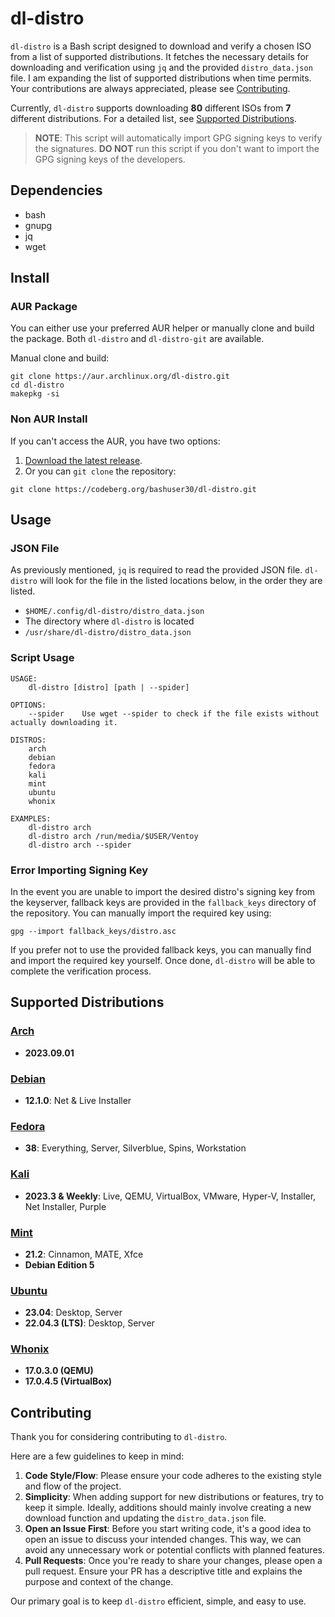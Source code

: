 # dl-distro

`dl-distro` is a Bash script designed to download and verify a chosen ISO from a list of supported distributions. It fetches the necessary details for downloading and verification using `jq` and the provided `distro_data.json` file. I am expanding the list of supported distributions when time permits. Your contributions are always appreciated, please see [Contributing](#contributing).

Currently, `dl-distro` supports downloading **80** different ISOs from **7** different distributions. For a detailed list, see [Supported Distributions](#supported-distributions).

> **NOTE**: This script will automatically import GPG signing keys to verify the signatures. **DO NOT** run this script if you don't want to import the GPG signing keys of the developers.

## Dependencies

- bash
- gnupg
- jq
- wget

## Install

### AUR Package

You can either use your preferred AUR helper or manually clone and build the package. Both `dl-distro` and `dl-distro-git` are available.

Manual clone and build:

```
git clone https://aur.archlinux.org/dl-distro.git
cd dl-distro
makepkg -si
```

### Non AUR Install

If you can't access the AUR, you have two options:

1. [Download the latest release](https://codeberg.org/bashuser30/dl-distro/releases/latest).
2. Or you can `git clone` the repository:

```
git clone https://codeberg.org/bashuser30/dl-distro.git
```

## Usage

### JSON File

As previously mentioned, `jq` is required to read the provided JSON file. `dl-distro` will look for the file in the listed locations below, in the order they are listed.

- `$HOME/.config/dl-distro/distro_data.json`
- The directory where `dl-distro` is located
- `/usr/share/dl-distro/distro_data.json`

### Script Usage

```
USAGE:
    dl-distro [distro] [path | --spider]

OPTIONS:
    --spider    Use wget --spider to check if the file exists without actually downloading it.

DISTROS:
    arch
    debian
    fedora
    kali
    mint
    ubuntu
    whonix

EXAMPLES:
    dl-distro arch
    dl-distro arch /run/media/$USER/Ventoy
    dl-distro arch --spider
```

### Error Importing Signing Key

In the event you are unable to import the desired distro's signing key from the keyserver, fallback keys are provided in the `fallback_keys` directory of the repository. You can manually import the required key using:

```
gpg --import fallback_keys/distro.asc
```

If you prefer not to use the provided fallback keys, you can manually find and import the required key yourself. Once done, `dl-distro` will be able to complete the verification process.

## Supported Distributions

### [Arch](https://archlinux.org)
- **2023.09.01**

### [Debian](https://debian.org)
- **12.1.0**: Net & Live Installer

### [Fedora](https://fedoraproject.org)
- **38**: Everything, Server, Silverblue, Spins, Workstation

### [Kali](https://kali.org)
- **2023.3 & Weekly**: Live, QEMU, VirtualBox, VMware, Hyper-V, Installer, Net Installer, Purple

### [Mint](https://linuxmint.com)
- **21.2**: Cinnamon, MATE, Xfce
- **Debian Edition 5**

### [Ubuntu](https://ubuntu.com)
- **23.04**: Desktop, Server
- **22.04.3 (LTS)**: Desktop, Server

### [Whonix](https://whonix.org)
- **17.0.3.0 (QEMU)**
- **17.0.4.5 (VirtualBox)**

## Contributing

Thank you for considering contributing to `dl-distro`.

Here are a few guidelines to keep in mind:

1. **Code Style/Flow**: Please ensure your code adheres to the existing style and flow of the project.
2. **Simplicity**: When adding support for new distributions or features, try to keep it simple. Ideally, additions should mainly involve creating a new download function and updating the `distro_data.json` file.
3. **Open an Issue First**: Before you start writing code, it's a good idea to open an issue to discuss your intended changes. This way, we can avoid any unnecessary work or potential conflicts with planned features.
4. **Pull Requests**: Once you're ready to share your changes, please open a pull request. Ensure your PR has a descriptive title and explains the purpose and context of the change.

Our primary goal is to keep `dl-distro` efficient, simple, and easy to use.
